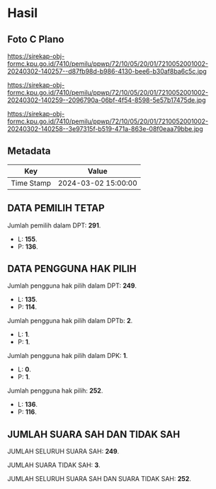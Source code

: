 # Hasil

## Foto C Plano

https://sirekap-obj-formc.kpu.go.id/7410/pemilu/ppwp/72/10/05/20/01/7210052001002-20240302-140257--d87fb98d-b986-4130-bee6-b30af8ba6c5c.jpg

https://sirekap-obj-formc.kpu.go.id/7410/pemilu/ppwp/72/10/05/20/01/7210052001002-20240302-140259--2096790a-06bf-4f54-8598-5e57b17475de.jpg

https://sirekap-obj-formc.kpu.go.id/7410/pemilu/ppwp/72/10/05/20/01/7210052001002-20240302-140258--3e97315f-b519-471a-863e-08f0eaa79bbe.jpg


## Metadata

| Key        | Value               |
| ---------- | ------------------- |
| Time Stamp | 2024-03-02 15:00:00 |


## DATA PEMILIH TETAP

Jumlah pemilih dalam DPT: **291**.
 * L: **155**.
 * P: **136**.

## DATA PENGGUNA HAK PILIH

Jumlah pengguna hak pilih dalam DPT: **249**.
 * L: **135**.
 * P: **114**.

Jumlah pengguna hak pilih dalam DPTb: **2**.
 * L: **1**.
 * P: **1**.

Jumlah pengguna hak pilih dalam DPK: **1**.
 * L: **0**.
 * P: **1**.

Jumlah pengguna hak pilih: **252**.
 * L: **136**.
 * P: **116**.

## JUMLAH SUARA SAH DAN TIDAK SAH

JUMLAH SELURUH SUARA SAH: **249**.

JUMLAH SUARA TIDAK SAH: **3**.

JUMLAH SELURUH SUARA SAH DAN SUARA TIDAK SAH: **252**.


